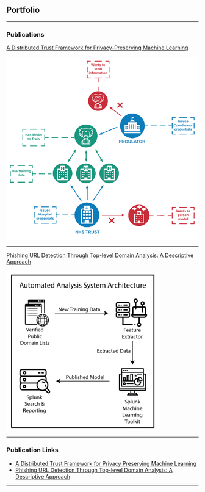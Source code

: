 ## Portfolio

---

### Publications 

[A Distributed Trust Framework for Privacy-Preserving Machine Learning](/dtf_for_ppml)
<br/><br/>
<img src="images/Distributed_PPML.png" alt="A Distributed Trust Framework for Privacy-Preserving Machine Learning" class="center"/>

---
[Phishing URL Detection Through Top-level Domain Analysis: A Descriptive Approach](/phishing_url_detection)
<br/><br/>
<img src="images/Phishing_Url_Detection_Splunk.png" alt="Phishing URL Detection Through Top-level Domain Analysis: A Descriptive Approach" class="center" width="80%"/>

---

### Publication Links

- [A Distributed Trust Framework for Privacy Preserving Machine Learning](https://arxiv.org/abs/2006.02456)
- [Phishing URL Detection Through Top-level Domain Analysis: A Descriptive Approach](https://arxiv.org/abs/2005.06599)





---
